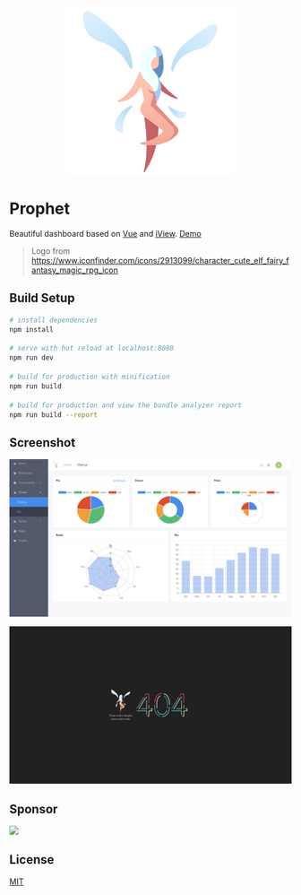 <div align="center">
  <img width="300" src="./images/logo.png" />
</div>

# Prophet

Beautiful dashboard based on [Vue](https://vuejs.org/) and [iView](https://www.iviewui.com/). [Demo](https://syaning.github.io/prophet)

> Logo from https://www.iconfinder.com/icons/2913099/character_cute_elf_fairy_fantasy_magic_rpg_icon

## Build Setup

``` bash
# install dependencies
npm install

# serve with hot reload at localhost:8080
npm run dev

# build for production with minification
npm run build

# build for production and view the bundle analyzer report
npm run build --report
```

## Screenshot

![](./images/charts.png)

![](./images/404.png)

## Sponsor

![]('./images/sponsor.jpeg')

## License

[MIT](./LICENSE)
